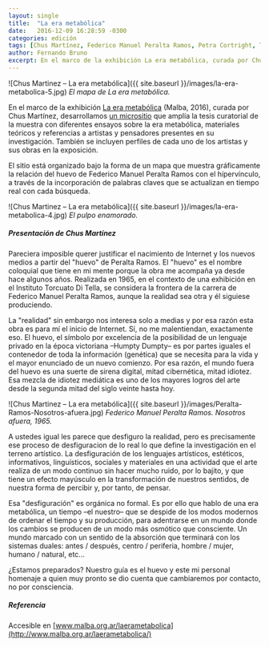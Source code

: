 ```yaml
---
layout: single
title:  "La era metabólica"
date:   2016-12-09 16:28:59 -0300
categories: edición
tags: [Chus Martínez, Federico Manuel Peralta Ramos, Petra Cortright, Takeshi Murata]
author: Fernando Bruno
excerpt: En el marco de la exhibición La era metabólica, curada por Chus Martínez en Malba, desarrollamos un micrositio que amplía la tesis curatorial de la muestra con diferentes ensayos sobre la era metabólica, materiales teóricos y referencias a artistas y pensadores presentes en su investigación. También se incluyen perfiles de cada uno de los artistas y sus obras en la exposición..
---
```


![Chus Martinez – La era metabólica]({{ site.baseurl }}/images/la-era-metabolica-5.jpg)
*El mapa de La era metabólica.*

En el marco de la exhibición [La era metabólica](https://malba.org.ar/evento/la-era-metabolica/) (Malba, 2016), curada por Chus Martínez, desarrollamos [un micrositio](http://www.malba.org.ar/laerametabolica/) que amplía la tesis curatorial de la muestra con diferentes ensayos sobre la era metabólica, materiales teóricos y referencias a artistas y pensadores presentes en su investigación. También se incluyen perfiles de cada uno de los artistas y sus obras en la exposición.

El sitio está organizado bajo la forma de un mapa que muestra gráficamente la relación del huevo de Federico Manuel Peralta Ramos con el hípervínculo, a través de la incorporación de palabras claves que se actualizan en tiempo real con cada búsqueda.

![Chus Martinez – La era metabólica]({{ site.baseurl }}/images/la-era-metabolica-4.jpg)
*El pulpo enamorado.*

##### Presentación de Chus Martínez

Pareciera imposible querer justificar el nacimiento de Internet y los nuevos medios a partir del "huevo" de Peralta Ramos. El "huevo" es el nombre coloquial que tiene en mi mente porque la obra me acompaña ya desde hace algunos años. Realizada en 1965, en el contexto de una exhibición en el Instituto Torcuato Di Tella, se considera la frontera de la carrera de Federico Manuel Peralta Ramos, aunque la realidad sea otra y él siguiese produciendo.

La "realidad" sin embargo nos interesa solo a medias y por esa razón esta obra es para mí el inicio de Internet. Sí, no me malentiendan, exactamente eso. El huevo, el símbolo por excelencia de la posibilidad de un lenguaje privado en la época victoriana –Humpty Dumpty– es por partes iguales el contenedor de toda la información (genética) que se necesita para la vida y el mayor enunciado de un nuevo comienzo. Por esa razón, el mundo fuera del huevo es una suerte de sirena digital, mitad cibernética, mitad idiotez. Esa mezcla de idiotez mediática es uno de los mayores logros del arte desde la segunda mitad del siglo veinte hasta hoy.

![Chus Martinez – La era metabólica]({{ site.baseurl }}/images/Peralta-Ramos-Nosotros-afuera.jpg)
*Federico Manuel Peralta Ramos. Nosotros afuera, 1965.*

A ustedes igual les parece que desfiguro la realidad, pero es precisamente ese proceso de desfiguracion de lo real lo que define la investigación en el terreno artístico. La desfiguración de los lenguajes artísticos, estéticos, informativos, linguísticos, sociales y materiales en una actividad que el arte realiza de un modo continuo sin hacer mucho ruido, por lo bajito, y que tiene un efecto mayúsculo en la transformación de nuestros sentidos, de nuestra forma de percibir y, por tanto, de pensar.

Esa "desfiguración" es orgánica no formal. Es por ello que hablo de una era metabólica, un tiempo –el nuestro– que se despide de los modos modernos de ordenar el tiempo y su producción, para adentrarse en un mundo donde los cambios se producen de un modo más osmótico que consciente. Un mundo marcado con un sentido de la absorción que terminará con los sistemas duales: antes / después, centro / periferia, hombre / mujer, humano / natural, etc...

¿Estamos preparados? Nuestro guía es el huevo y este mi personal homenaje a quien muy pronto se dio cuenta que cambiaremos por contacto, no por consciencia.

##### Referencia

Accesible en [www.malba.org.ar/laerametabolica](http://www.malba.org.ar/laerametabolica/)
